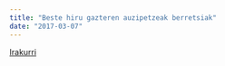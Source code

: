 ```yaml
---
title: "Beste hiru gazteren auzipetzeak berretsiak"
date: "2017-03-07"
---
```

[Irakurri](https://guaixe.eus/altsasu/1488900448331-beste-hiru-gazteren-auzipetzeak-berretsiak)

